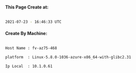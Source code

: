 
   
#### This Page Create at:

```bash

2021-07-23 - 16:46:33 UTC

```

#### Create By Machine:

```bash

Host Name : fv-az75-468

platform  : Linux-5.8.0-1036-azure-x86_64-with-glibc2.31

Ip Local  : 10.1.0.61

```

